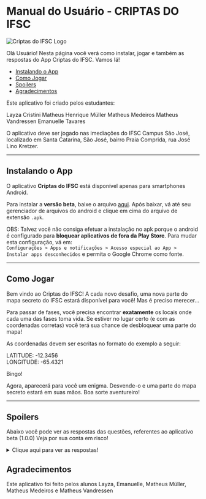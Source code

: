 # Manual do Usuário - CRIPTAS DO IFSC

![Criptas do IFSC Logo](https://github.com/PJI29001/treasure-hunt/blob/master/img/logo-criptas.jpeg)

 Olá Usuário! Nesta página você verá como instalar, jogar e também as respostas do App Criptas do IFSC. Vamos lá!

- [Instalando o App](#instalando-o-app)
- [Como Jogar](#como-jogar)
- [Spoilers](#spoilers)
- [Agradecimentos](#agradecimentos)

Este aplicativo foi criado pelos estudantes:

Layza Cristini
Matheus Henrique Müller
Matheus Medeiros
Matheus Vandressen
Emanuelle Tavares

O aplicativo deve ser jogado nas imediações do IFSC Campus São José, localizado em Santa Catarina, São José, bairro Praia Comprida, rua José Lino Kretzer.

---

## Instalando o App

O aplicativo **Criptas do IFSC** está disponível apenas para smartphones Android.

Para instalar a **versão beta**, baixe o arquivo [aqui](https://github.com/PJI29001/treasure-hunt/blob/master/projeto-final-beta-teste.apk).
Após baixar, vá até seu gerenciador de arquivos do android e clique em cima do arquivo de extensão ``.apk``.

OBS: Talvez você não consiga efetuar a instalação no apk porque o android é configurado para **bloquear aplicativos de fora da Play Store**. Para mudar esta configuração, vá em:  
 ``Configurações > Apps e notificações > Acesso especial ao App > Instalar apps desconhecidos`` e permita o Google Chrome como fonte.

---

## Como Jogar

Bem vindo ao Criptas do IFSC! A cada novo desafio, uma nova parte do mapa secreto do IFSC estará disponível para você! Mas é preciso merecer...

Para passar de fases, você precisa encontrar **exatamente** os locais onde cada uma das fases toma vida. Se estiver no lugar certo (e com as coordenadas corretas) você terá sua chance de desbloquear uma parte do mapa!

As coordenadas devem ser escritas no formato do exemplo a seguir:

LATITUDE: -12.3456  
LONGITUDE: -65.4321

Bingo!

Agora, aparecerá para você um enigma. Desvende-o e uma parte do mapa secreto estará em suas mãos.
Boa sorte aventureiro!

---

## Spoilers
Abaixo você pode ver as respostas das questões, referentes ao aplicativo beta (1.0.0)
Veja por sua conta em risco!

<details>
<summary>Clique aqui para ver as respostas!</summary>
<br>

Cada fase corresponde a um dos pontos abaixo, que podem ser vistos no mapa a seguir:

![Mapa com Pontos](https://github.com/PJI29001/treasure-hunt/blob/master/img/mapa-ifsc-marcas.png)
**Fase 1**  
Chegando ao paraíso de tijolos á vista, antes mesmo de passar a guarita, cuidado para não tropeçar nas chepas! As árvores em volta já ouviram tanta fofoca que perderam as folhas... Muitos sentam aqui, enquanto a fumaça sobe.   
Latitude: -27.6083  
Longitude: -48.6331   
<br>
**Enigma 1**: ELETRICIDADE E INSTRUMENTAÇÃO
<br>
Encontre a resistência equivalente docircuito abaixo:
<br>
![Imagem Circuito](https://github.com/PJI29001/treasure-hunt/blob/master/img/circuito-enigma.jpeg)
<br>
R: 2,4 ou 2.4
<br>
**Fase 2**
Nem tudo no IFSC é exatas... algumas pessoas até gostam de fazer algum esporte! Mas nem sempre o lugar perfeito está aberto... que tal sentar na beirada e esperar?  
Latitude: 27.6083  
Longitude: -48.6328  
<br>
**Enigma 2**: GEOMETRIA ANALÍTICA
<br>
Qual é a equação reduzida da reta que contém os pontos A (2, -5) e B (-1, 1)?
<br>
R: y= -2x-1
<br>
**Fase 3**  
Todos os patrimônios do IFSC tem utilidade... mas a minha eu perdi a muito tempo. Um dia restará só hidróxido de ferro, que agora surge nas minhas entranhas. Pra sempre esquecido, sem poder sair do lugar por estar murcho, estou fadado a pertencer ao IFSC pra sempre.  
Latitude: -27.6089  
Longitude: -48.6333  
<br>
**Enigma 3**: CÁLCULO I
<br>
Quando a função polinomial não tem denominador x e tende a  ∞ ou -∞ , qual a técnica de resolução?
<br>
a) Substituição direta do valor de x
b) Colocar em evidência a maior potência de X
c) Neste caso o limite é sempre igual a zero
d) Devemos fatorar numerador e o denominador e simplificar a função
<br>
R: letra b
<br>
**Fase 4**  
Perigo! Não chegue perto de mim! Esse zumbido que você ouve não é o de abelhas... Mas não chegue perto, você pode acabar frito.  
Latitude: -27.6087  
Longitude: -48.6334  
<br>
**Enigma 4**: Física
<br>
A energia mecânica está associada ao movimento ou possibilidade de movimento.Estas podem aparecer de três formas, cite duas delas:
<br>
cinética e elástica
gravitacional e cinética  
gravitacional e elástica
elástica e cinética
elástica e gravitacional  
<br>
R: Gravitacional e cinética
<br>
**Fase 5**  
Poucos sabem que eu existo. Entre os estudantes, só os mais preocupados com a saúde já passaram por mim. Todas as terças e quintas vejo pessoas vestidas com um macacão branco... Elas deveriam me agradecer. Se não fosse por mim sujariam todo o macacão de suor.  
Latitude: -27.6084  
Longitude: -48.6336  
<br>
**Enigma 5**: PROJETO INTEGRADOR
<br>
Quem foi o inventor do telefone?
<br>
R: Alexander Graham Bell
<br>
**Fase 6**
Fui idealizado pelos alunos! Pego sol todo dia, mas só em um horário próximo do meio dia, porque tem prédio a minha volta :( Juntas formamos uma mini comunidade, somos várias espécies diferentes, mas precisamos todas de sol e água pra crescer. Assistimos ao movimento dos alunos todos os dias, saindo de suas salas no intervalo...  
Latitude: -27.6087  
Longitude: -48.6335  
<br>
**Enigma 6**: LÓGICA
<br>
A negação de “hoje é segunda-feira e amanhã não choverá” é?
<br>
a) hoje não é segunda-feira e amanhã não choverá
<br>
b) hoje não é segunda-feira ou amanhã choverá
<br>
c) hoje não é segunda-feira então amanhã choverá
<br>
d) hoje não é segunda-feira nem amanhã choverá
<br>
R:b
<br>
**Fase 7**  
<br>
Sou um lugar obscuro. Muitos passam anos pelo IFSC e nunca chegam a me visitar. Quando os servidores precisam de algo, eles precisam buscar aqui. Não é preciso subir nenhuma escada para me visitar, basta ir à esquerda. Pareço uma casinha, mas dentro só tem sujeira, coisas desonhecidas e talvez alguns aracnídeos.hoje não é segun Você pode ver meu interior por entre as grades.  
Latitude: -27.6082  
Longitude: -48.6335  
<br>
**Enigma 7**: DESENHO TÉCNICO
<br>
Um croqui além de mostrar a forma geométrica de algo sempre vai ser acompanhado de informações escritas através de letras e algarismos.Ao fazer um desenho no AutoCAD qual estilo de letra que satisfaz essa norma?
<br>
R:isocpeur ou isocteur
<br>
**Enigma Final**  
Após cada fase é dada uma das frases abaixo. Para passar no enigma final o usuário deve dizer o nome do local.
<br>
1 - você liberou uma parte do mapa mas o conhecimento fica nas alturas
<br>
2 - você liberou uma parte do mapa mas procure a escada para  vencer
<br>
3 - você liberou uma parte do mapa mas fique atento pois de tantos caminhos para chegar me perdi
<br>
4 - você liberou uma parte do mapa mas fique atento ainda não é hora de perder concentração
<br>
5 - você liberou uma parte do mapa mas para tentar entrar não esqueça de ir pela direita
<br>
6 - você liberou uma parte do mapa mas antes não esqueça de ficar em silêncio
<br>
7 - você liberou uma parte do mapa mas tome cuidado para não se perder entre as …
<br>
Com base nas dicas recebida nas telas de parabéns juntamente com as letras enigmas do mapa , redija abaixo qual é  esse o local do IFSC?
<br>
R:Biblioteca
<br>
</details>

## Agradecimentos

Este aplicativo foi feito pelos alunos Layza, Emanuelle, Matheus Müller, Matheus Medeiros e Matheus Vandressen
